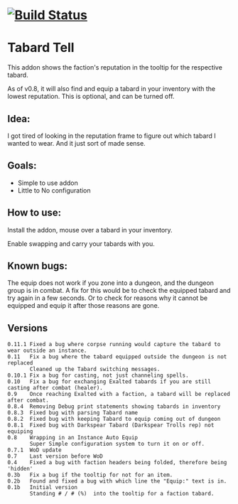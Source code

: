 [![Build Status](https://travis-ci.org/opussf/TabardTell.svg?branch=master)](https://travis-ci.org/opussf/TabardTell)
=====

Tabard Tell
=====

This addon shows the faction's reputation in the tooltip for the respective tabard.

As of v0.8, it will also find and equip a tabard in your inventory with the lowest reputation.
This is optional, and can be turned off.

## Idea:
I got tired of looking in the reputation frame to figure out which tabard I wanted to wear.
And it just sort of made sense.

## Goals:
* Simple to use addon
* Little to No configuration

## How to use:
Install the addon, mouse over a tabard in your inventory.

Enable swapping and carry your tabards with you.

## Known bugs:
The equip does not work if you zone into a dungeon, and the dungeon group is in combat.
A fix for this would be to check the equipped tabard and try again in a few seconds.
Or to check for reasons why it cannot be equipped and equip it after those reasons are gone.

## Versions
```
0.11.1 Fixed a bug where corpse running would capture the tabard to wear outside an instance.
0.11   Fix a bug where the tabard equipped outside the dungeon is not replaced
       Cleaned up the Tabard switching messages.
0.10.1 Fix a bug for casting, not just channeling spells.
0.10   Fix a bug for exchanging Exalted tabards if you are still casting after combat (healer).
0.9    Once reaching Exalted with a faction, a tabard will be replaced after combat.
0.8.4  Removing Debug print statements showing tabards in inventory
0.8.3  Fixed bug with parsing Tabard name
0.8.2  Fixed bug with keeping Tabard to equip coming out of dungeon
0.8.1  Fixed bug with Darkspear Tabard (Darkspear Trolls rep) not equiping
0.8    Wrapping in an Instance Auto Equip
       Super Simple configuration system to turn it on or off.
0.7.1  WoD update
0.7    Last version before WoD
0.4    Fixed a bug with faction headers being folded, therefore being 'hidden'
0.3b   Fix a bug if the tooltip for not for an item.
0.2b   Found and fixed a bug with which line the "Equip:" text is in.
0.1b   Initial version
       Standing # / # (%)  into the tooltip for a faction tabard.
```